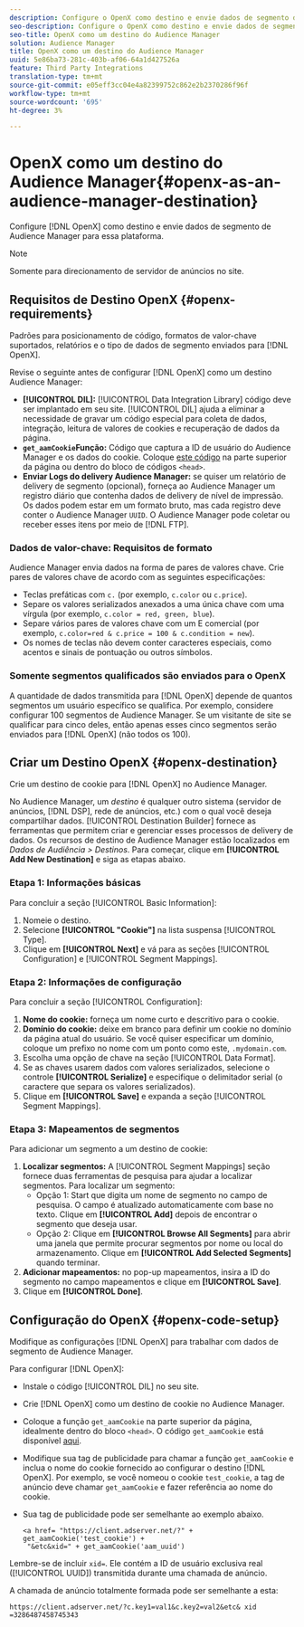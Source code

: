 ```yaml
---
description: Configure o OpenX como destino e envie dados de segmento de Audience Manager para essa plataforma.
seo-description: Configure o OpenX como destino e envie dados de segmento de Audience Manager para essa plataforma.
seo-title: OpenX como um destino do Audience Manager
solution: Audience Manager
title: OpenX como um destino do Audience Manager
uuid: 5e86ba73-281c-403b-af06-64a1d427526a
feature: Third Party Integrations
translation-type: tm+mt
source-git-commit: e05eff3cc04e4a82399752c862e2b2370286f96f
workflow-type: tm+mt
source-wordcount: '695'
ht-degree: 3%

---
```



# OpenX como um destino do Audience Manager{#openx-as-an-audience-manager-destination}

Configure [!DNL OpenX] como destino e envie dados de segmento de Audience Manager para essa plataforma.

>[!NOTE]
>
>Somente para direcionamento de servidor de anúncios no site.

## Requisitos de Destino OpenX {#openx-requirements}

Padrões para posicionamento de código, formatos de valor-chave suportados, relatórios e o tipo de dados de segmento enviados para [!DNL OpenX].

<!-- aam-openx-requirements.xml -->

Revise o seguinte antes de configurar [!DNL OpenX] como um destino Audience Manager:

* **[!UICONTROL DIL]:** [!UICONTROL Data Integration Library] código deve ser implantado em seu site. [!UICONTROL DIL] ajuda a eliminar a necessidade de gravar um código especial para coleta de dados, integração, leitura de valores de cookies e recuperação de dados da página.
* **`get_aamCookie`Função:** Código que captura a ID de usuário do Audience Manager e os dados do cookie. Coloque [este código](../../features/destinations/get-aam-cookie-code.md) na parte superior da página ou dentro do bloco de códigos `<head>`.
* **Enviar Logs do delivery Audience Manager:** se quiser um relatório de delivery de segmento (opcional), forneça ao Audience Manager um registro diário que contenha dados de delivery de nível de impressão. Os dados podem estar em um formato bruto, mas cada registro deve conter o Audience Manager `UUID`. O Audience Manager pode coletar ou receber esses itens por meio de [!DNL FTP].

### Dados de valor-chave: Requisitos de formato

Audience Manager envia dados na forma de pares de valores chave. Crie pares de valores chave de acordo com as seguintes especificações:

* Teclas prefáticas com `c.` (por exemplo, `c.color` ou `c.price`).
* Separe os valores serializados anexados a uma única chave com uma vírgula (por exemplo, `c.color = red, green, blue`).
* Separe vários pares de valores chave com um E comercial (por exemplo, `c.color=red & c.price = 100 & c.condition = new`).
* Os nomes de teclas não devem conter caracteres especiais, como acentos e sinais de pontuação ou outros símbolos.

### Somente segmentos qualificados são enviados para o OpenX

A quantidade de dados transmitida para [!DNL OpenX] depende de quantos segmentos um usuário específico se qualifica. Por exemplo, considere configurar 100 segmentos de Audience Manager. Se um visitante de site se qualificar para cinco deles, então apenas esses cinco segmentos serão enviados para [!DNL OpenX] (não todos os 100).

## Criar um Destino OpenX {#openx-destination}

Crie um destino de cookie para [!DNL OpenX] no Audience Manager.

<!-- aam-openx-destination.xml -->

No Audience Manager, um *destino* é qualquer outro sistema (servidor de anúncios, [!DNL DSP], rede de anúncios, etc.) com o qual você deseja compartilhar dados. [!UICONTROL Destination Builder] fornece as ferramentas que permitem criar e gerenciar esses processos de delivery de dados. Os recursos de destino de Audience Manager estão localizados em *Dados de Audiência > Destinos*. Para começar, clique em **[!UICONTROL Add New Destination]** e siga as etapas abaixo.

### Etapa 1: Informações básicas

Para concluir a seção [!UICONTROL Basic Information]:

1. Nomeie o destino.
1. Selecione **[!UICONTROL "Cookie"]** na lista suspensa [!UICONTROL Type].
1. Clique em **[!UICONTROL Next]** e vá para as seções [!UICONTROL Configuration] e [!UICONTROL Segment Mappings].

### Etapa 2: Informações de configuração

Para concluir a seção [!UICONTROL Configuration]:

1. **Nome do cookie:** forneça um nome curto e descritivo para o cookie.
1. **Domínio do cookie:** deixe em branco para definir um cookie no domínio da página atual do usuário. Se você quiser especificar um domínio, coloque um prefixo no nome com um ponto como este, `.mydomain.com`.
1. Escolha uma opção de chave na seção [!UICONTROL Data Format].
1. Se as chaves usarem dados com valores serializados, selecione o controle **[!UICONTROL Serialize]** e especifique o delimitador serial (o caractere que separa os valores serializados).
1. Clique em **[!UICONTROL Save]** e expanda a seção [!UICONTROL Segment Mappings].

### Etapa 3: Mapeamentos de segmentos

Para adicionar um segmento a um destino de cookie:

1. **Localizar segmentos:** A  [!UICONTROL Segment Mappings] seção fornece duas ferramentas de pesquisa para ajudar a localizar segmentos. Para localizar um segmento:
   * Opção 1: Start que digita um nome de segmento no campo de pesquisa. O campo é atualizado automaticamente com base no texto. Clique em **[!UICONTROL Add]** depois de encontrar o segmento que deseja usar.
   * Opção 2: Clique em **[!UICONTROL Browse All Segments]** para abrir uma janela que permite procurar segmentos por nome ou local do armazenamento. Clique em **[!UICONTROL Add Selected Segments]** quando terminar.
1. **Adicionar mapeamentos:** no pop-up mapeamentos, insira a ID do segmento no campo mapeamentos e clique em  **[!UICONTROL Save]**.
1. Clique em **[!UICONTROL Done]**.

## Configuração do OpenX {#openx-code-setup}

Modifique as configurações [!DNL OpenX] para trabalhar com dados de segmento de Audience Manager.

<!-- aam-openx-code.xml -->

Para configurar [!DNL OpenX]:

* Instale o código [!UICONTROL DIL] no seu site.
* Crie [!DNL OpenX] como um destino de cookie no Audience Manager.
* Coloque a função `get_aamCookie` na parte superior da página, idealmente dentro do bloco `<head>`. O código `get_aamCookie` está disponível [aqui](../../features/destinations/get-aam-cookie-code.md).
* Modifique sua tag de publicidade para chamar a função `get_aamCookie` e inclua o nome do cookie fornecido ao configurar o destino [!DNL OpenX]. Por exemplo, se você nomeou o cookie `test_cookie`, a tag de anúncio deve chamar `get_aamCookie` e fazer referência ao nome do cookie.
* Sua tag de publicidade pode ser semelhante ao exemplo abaixo.

   ```
   <a href= "https://client.adserver.net/?" + get_aamCookie('test_cookie') +
    "&etc&xid=" + get_aamCookie('aam_uuid')
   ```

Lembre-se de incluir `xid=`. Ele contém a ID de usuário exclusiva real ([!UICONTROL UUID]) transmitida durante uma chamada de anúncio.

A chamada de anúncio totalmente formada pode ser semelhante a esta:

```
https://client.adserver.net/?c.key1=val1&c.key2=val2&etc& xid =3286487458745343
```
